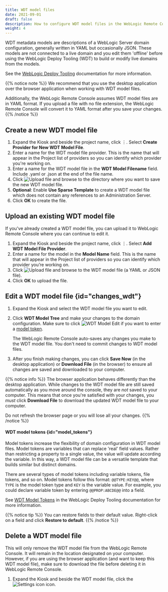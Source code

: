 ```yaml
---
title: WDT model files
date: 2021-09-01
draft: false
description: How to configure WDT model files in the WebLogic Remote Console
weight: 4
---
```


WDT metadata models are descriptions of a WebLogic Server domain configuration, generally written in YAML but occasionally JSON. These models are not connected to a live domain and you edit them 'offline' before using the WebLogic Deploy Tooling (WDT) to build or modify live domains from the models.

See the [WebLogic Deploy Tooling](https://oracle.github.io/weblogic-deploy-tooling/) documentation for more information.

{{% notice note %}}
We recommend that you use the desktop application over the browser application when working with WDT model files.

Additionally, the WebLogic Remote Console assumes WDT model files are in YAML format. If you upload a file with no file extension, the WebLogic Remote Console will convert it to YAML format after you save your changes.
{{% /notice %}}

## Create a new WDT model file

1. Expand the Kiosk and beside the project name, click &#x022EE;. Select **Create Provider for New WDT Model File**.
1. Enter a name for the WDT model file provider. This is the name that will appear in the Project list of providers so you can identify which provider you're working on.
1. Enter a name for the WDT model file in the **WDT Model Filename** field. Include .yaml or .json at the end of the file name.
1. Click ![Upload file](/weblogic-remote-console/images/icons/choose-directory-icon-blk_24x24.png) and browse to the directory where you want to save the new WDT model file.
1. **Optional**: Enable **Use Sparse Template** to create a WDT model file which does not contain any references to an Administration Server.
1. Click **OK** to create the file.

## Upload an existing WDT model file
If you've already created a WDT model file, you can upload it to WebLogic Remote Console where you can continue to edit it.

1. Expand the Kiosk and beside the project name, click &#x022EE;. Select **Add WDT Model File Provider**.
1. Enter a name for the model in the **Model Name** field. This is the name that will appear in the Project list of providers so you can identify which provider you’re working on.
1. Click ![Upload file](/weblogic-remote-console/images/icons/choose-file-icon-blk_24x24.png) and browse to the WDT model file (a YAML or JSON file).
1. Click **OK** to upload the file.

## Edit a WDT model file {id="changes_wdt"}

1. Expand the Kiosk and select the WDT model file you want to edit.
1. Click **WDT Model Tree** and make your changes to the domain configuration. Make sure to click ![WDT Model Edit](/weblogic-remote-console/images/icons/wdt-options-icon-blk_24x24.png) if you want to enter a [model token](#model_tokens).

    The WebLogic Remote Console auto-saves any changes you make to the WDT model file. You don't need to commit changes to WDT model files.
1. After you finish making changes, you can click **Save Now** (in the desktop application) or **Download File** (in the browser) to ensure all changes are saved and downloaded to your computer.

{{% notice info %}}
The browser application behaves differently than the desktop application. While changes to the WDT model file are still saved automatically as you move around the console, they are *not* saved to your computer. This means that once you're satisfied with your changes, you *must* click **Download File** to download the updated WDT model file to your computer.

Do not refresh the browser page or you will lose all your changes.
{{% /notice %}}

#### WDT model tokens {id="model_tokens"}
Model tokens increase the flexibility of domain configuration in WDT model files. Model tokens are variables that can replace 'real' field values. Rather than restricting a property to a single value, the value will update according the variable. In this way, a WDT model file can be a versatile template that builds similar but distinct domains.

There are several types of model tokens including variable tokens, file tokens, and so on. Model tokens follow this format: `@@TYPE:KEY@@`, where `TYPE` is the model token type and `KEY` is the variable value. For example, you could declare variable token by entering `@@PROP:ABCDE@@` into a field.

See [WDT Model Tokens](https://oracle.github.io/weblogic-deploy-tooling/concepts/model/#model-tokens) in the WebLogic Deploy Tooling documentation for more information.

{{% notice tip %}}
You can restore fields to their default value. Right-click on a field and click **Restore to default**.
{{% /notice %}}

## Delete a WDT model file
This will only remove the WDT model file from the WebLogic Remote Console. It will remain in the location designated on your computer. However, if you are using the browser application (and want to keep this WDT model file), make sure to download the file before deleting it in WebLogic Remote Console.

1. Expand the Kiosk and beside the WDT model file, click the ![Settings icon](/weblogic-remote-console/images/icons/data-providers-delete-icon-brn_24x24.png) icon.
